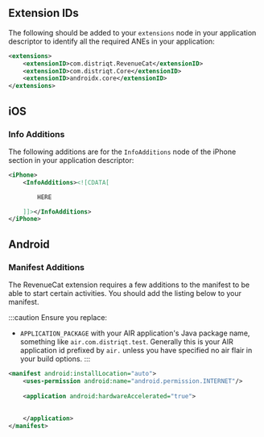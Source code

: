 
## Extension IDs

The following should be added to your `extensions` node in your application descriptor to identify all the required ANEs in your application:

```xml
<extensions>
    <extensionID>com.distriqt.RevenueCat</extensionID>
	<extensionID>com.distriqt.Core</extensionID>
	<extensionID>androidx.core</extensionID>
</extensions>
```



## iOS 


### Info Additions 


The following additions are for the `InfoAdditions` node of the iPhone section in your application descriptor:

```xml
<iPhone>
	<InfoAdditions><![CDATA[

		HERE

	]]></InfoAdditions>
</iPhone>
```



## Android 

### Manifest Additions

The RevenueCat extension requires a few additions to the manifest to be able to start certain activities. You should add the listing below to your manifest.

:::caution
Ensure you replace:
-  `APPLICATION_PACKAGE` with your AIR application's Java package name, something like `air.com.distriqt.test`. Generally this is your AIR application id prefixed by `air.` unless you have specified no air flair in your build options.
:::


```xml
<manifest android:installLocation="auto">
	<uses-permission android:name="android.permission.INTERNET"/>
	
	<application android:hardwareAccelerated="true">
		
		
	</application>
</manifest>
```




